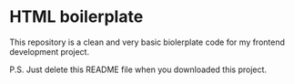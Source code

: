 # HTML boilerplate

This repository is a clean and very basic biolerplate code for my frontend development project.

P.S. Just delete this README file when you downloaded this project.
